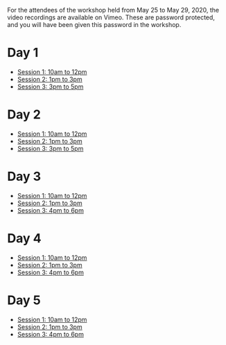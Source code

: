 For the attendees of the workshop held from May 25 to May 29, 2020, the video recordings are available on Vimeo.
These are password protected, and you will have been given this password in the workshop.

# Day 1

* [Session 1: 10am to 12pm](https://vimeo.com/422407335)
* [Session 2: 1pm to 3pm](https://vimeo.com/422450679)
* [Session 3: 3pm to 5pm](https://vimeo.com/422509319)

# Day 2

* [Session 1: 10am to 12pm](https://vimeo.com/422895327)
* [Session 2: 1pm to 3pm](https://vimeo.com/422894242)
* [Session 3: 3pm to 5pm](https://vimeo.com/422885807)

# Day 3

* [Session 1: 10am to 12pm](https://vimeo.com/423144224)
* [Session 2: 1pm to 3pm](https://vimeo.com/423219727)
* [Session 3: 4pm to 6pm](https://vimeo.com/423290641)

# Day 4

* [Session 1: 10am to 12pm](https://vimeo.com/423621981)
* [Session 2: 1pm to 3pm](https://vimeo.com/423639697)
* [Session 3: 4pm to 6pm](https://vimeo.com/423727083)

# Day 5

* [Session 1: 10am to 12pm](https://vimeo.com/423996173)
* [Session 2: 1pm to 3pm](https://vimeo.com/424051986)
* [Session 3: 4pm to 6pm](https://vimeo.com/424120912)


